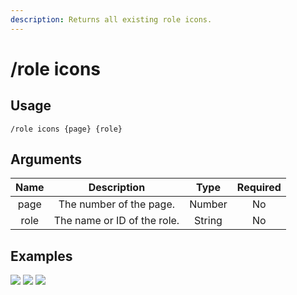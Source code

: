 ```yaml
---
description: Returns all existing role icons.
---
```


# /role icons

## Usage

```
/role icons {page} {role}
```

## Arguments

| Name | Description                 | Type   | Required |
| :--: | :-------------------------: | :----: | :------: |
| page | The number of the page.     | Number | No       |
| role | The name or ID of the role. | String | No       |

## Examples

![](https://forkman.vercel.app/_media/examples/role/icons-0.png)
![](https://forkman.vercel.app/_media/examples/role/icons-1.png)
![](https://forkman.vercel.app/_media/examples/role/icons-2.png)